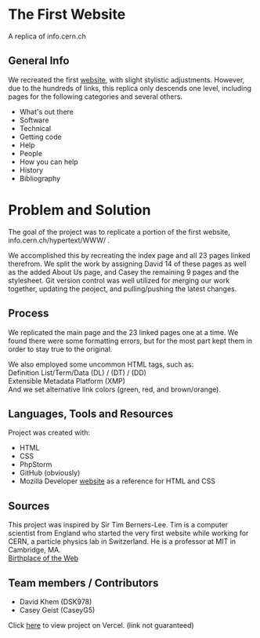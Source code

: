 # The First Website
A replica of info.cern.ch

## General Info
We recreated the first [website](http://info.cern.ch/hypertext/WWW/TheProject.html),
 with slight stylistic adjustments. However, due to the hundreds of links, this replica
 only descends one level, including pages for the following categories and several others.

- What's out there
- Software
- Technical
- Getting code
- Help
- People
- How you can help
- History
- Bibliography

# Problem and Solution
The goal of the project was to replicate a portion of the first website, info.cern.ch/hypertext/WWW/ .

We accomplished this by recreating the index page and all 23 pages linked therefrom. We split the work
by assigning David 14 of these pages as well as the added About Us page, and Casey the remaining 9 pages
and the stylesheet. Git version control was well utilized for merging our work together, updating the peoject,
and pulling/pushing the latest changes.

## Process
We replicated the main page and the 23 linked pages one at a time.  We found there were some
formatting errors, but for the most part kept them in order to stay true to the original.

We also employed some uncommon HTML tags, such as:     
Definition List/Term/Data     (DL) / (DT) / (DD)  
Extensible Metadata Platform  (XMP)  
And we set alternative link colors (green, red, and brown/orange).

## Languages, Tools and Resources
Project was created with:
* HTML
* CSS
* PhpStorm
* GitHub (obviously)
* Mozilla Developer [website](https://developer.mozilla.org/en-US/docs/Web/HTML/) as a reference for HTML and CSS

## Sources
This project was inspired by Sir Tim Berners-Lee.  Tim is a computer scientist from England who started the very first 
website while working for CERN, a particle physics lab in Switzerland.  He is a professor at MIT in Cambridge, MA.  
[Birthplace of the Web](https://home.cern/science/computing/birth-web)

## Team members / Contributors
* David Khem (DSK978)
* Casey Geist (CaseyG5)

Click [here](https://first-website-eosin.vercel.app/) to view project on Vercel.  (link not guaranteed)
